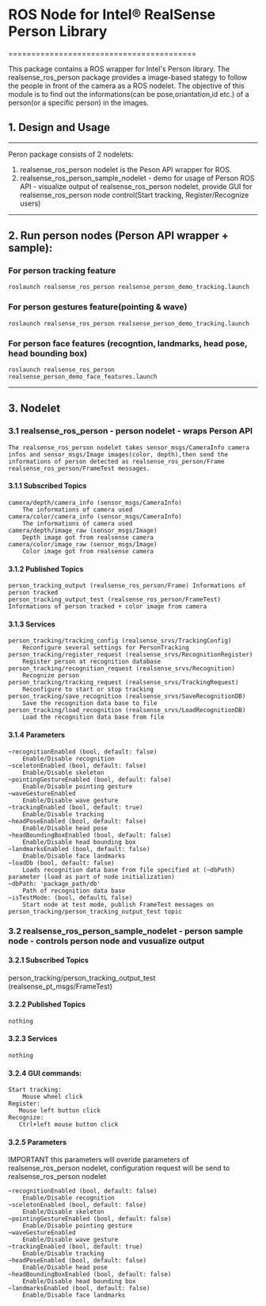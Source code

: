 # ROS Node for Intel® RealSense Person Library
=========================================

This package contains a ROS wrapper for Intel's Person library.
The realsense_ros_person package provides a image-based stategy to follow the 
people in front of the camera as a ROS nodelet. The objective of this module is
to find out the informations(can be pose,oriantation,id etc.) of a person(or a specific person)
in the images.

## 1. Design and Usage
---------------------------------------
Peron package consists of 2 nodelets: 
1. realsense_ros_person nodelet is the Peson API wrapper for ROS.
2. realsense_ros_person_sample_nodelet - demo for usage of Person ROS API - visualize
output of realsense_ros_person nodelet, provide GUI for realsense_ros_person node control(Start tracking, Register/Recognize users)
---------------------------------------
## 2. Run person nodes (Person API wrapper + sample):
### For person tracking feature
    roslaunch realsense_ros_person realsense_person_demo_tracking.launch
### For person gestures feature(pointing & wave)
    roslaunch realsense_ros_person realsense_person_demo_tracking.launch
### For person face features (recogntion, landmarks, head pose, head bounding box)
    roslaunch realsense_ros_person realsense_person_demo_face_features.launch
---------------------------------------
## 3. Nodelet
### 3.1 realsense_ros_person - person nodelet - wraps Person API
    The realsense_ros_person nodelet takes sensor_msgs/CameraInfo camera infos and sensor_msgs/Image images(color, depth),then send the informations of person detected as realsense_ros_person/Frame realsense_ros_person/FrameTest messages.
####  3.1.1 Subscribed Topics
    camera/depth/camera_info (sensor_msgs/CameraInfo)
        The informations of camera used
    camera/color/camera_info (sensor_msgs/CameraInfo)
        The informations of camera used
    camera/depth/image_raw (sensor_msgs/Image)
        Depth image got from realsense camera
    camera/color/image_raw (sensor_msgs/Image)
        Color image got from realsense camera
#### 3.1.2 Published Topics
    person_tracking_output (realsense_ros_person/Frame) Informations of person tracked
    person_tracking_output_test (realsense_ros_person/FrameTest) Informations of person tracked + color image from camera

#### 3.1.3 Services
    person_tracking/tracking_config (realsense_srvs/TrackingConfig)
        Reconfigure several settings for PersonTracking
    person_tracking/register_request (realsense_srvs/RecognitionRegister)
        Register person at recognition database
    person_tracking/recognition_request (realsense_srvs/Recognition)
        Recognize person
    person_tracking/tracking_request (realsense_srvs/TrackingRequest)
        Reconfigure to start or stop tracking
    person_tracking/save_recognition (realsense_srvs/SaveRecognitionDB)
        Save the recognition data base to file
    person_tracking/load_recognition (realsense_srvs/LoadRecognitionDB)
        Load the recognition data base from file

#### 3.1.4 Parameters
    ~recognitionEnabled (bool, default: false)
        Enable/Disable recognition
    ~sceletonEnabled (bool, default: false)
        Enable/Disable skeleton
    ~pointingGestureEnabled (bool, default: false)
        Enable/Disable pointing gesture
    ~waveGestureEnabled
        Enable/Disable wave gesture
    ~trackingEnabled (bool, default: true)
        Enable/Disable tracking
    ~headPoseEnabled (bool, default: false)
        Enable/Disable head pose
    ~headBoundingBoxEnabled (bool, default: false)
        Enable/Disable head bounding box
    ~landmarksEnabled (bool, default: false)
        Enable/Disable face landmarks
    ~loadDb (bool, default: false)
        Loads recognition data base from file specified at (~dbPath) parameter (load as part of node initialization)
    ~dbPath: 'package_path/db'
        Path of recognition data base
    ~isTestMode: (bool, defaultL false)
        Start node at test mode, publish FrameTest messages on person_tracking/person_tracking_output_test topic

### 3.2 realsense_ros_person_sample_nodelet - person sample  node - controls person node and vusualize output
#### 3.2.1 Subscribed Topics
   person_tracking/person_tracking_output_test (realsense_pt_msgs/FrameTest)
#### 3.2.2 Published Topics
    nothing
#### 3.2.3 Services
    nothing
####  3.2.4 GUI commands:
    Start tracking:
        Mouse wheel click
    Register:
       Mouse left button click
    Recognize:
       Ctrl+left mouse button click
#### 3.2.5 Parameters
IMPORTANT this parameters will overide parameters of realsense_ros_person nodelet,
configuration request will be send to realsense_ros_person nodelet

    ~recognitionEnabled (bool, default: false)
        Enable/Disable recognition
    ~sceletonEnabled (bool, default: false)
        Enable/Disable skeleton
    ~pointingGestureEnabled (bool, default: false)
        Enable/Disable pointing gesture
    ~waveGestureEnabled
        Enable/Disable wave gesture
    ~trackingEnabled (bool, default: true)
        Enable/Disable tracking
    ~headPoseEnabled (bool, default: false)
        Enable/Disable head pose
    ~headBoundingBoxEnabled (bool, default: false)
        Enable/Disable head bounding box
    ~landmarksEnabled (bool, default: false)
        Enable/Disable face landmarks
